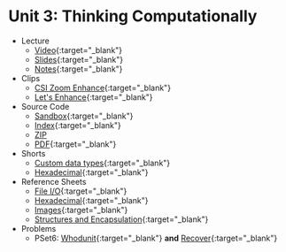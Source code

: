 # Unit 3: Thinking Computationally

* Lecture
  * [Video](https://video.cs50.net/2018/fall/lectures/3/){:target="_blank"}
  * [Slides](https://cdn.cs50.net/2018/fall/lectures/3/lecture3.pdf){:target="_blank"}
  * [Notes](notes){:target="_blank"}
* Clips
  * [CSI Zoom Enhance](https://www.youtube.com/watch?v=i3gv2zOmJiA){:target="_blank"}
  * [Let's Enhance](https://www.youtube.com/watch?v=17MctJPzR8w){:target="_blank"}
* Source Code
  * [Sandbox](https://sandbox.cs50.io/13f78b0a-70db-4dc3-90f5-87164e38d431){:target="_blank"}
  * [Index](https://cdn.cs50.net/2018/fall/lectures/3/src3/){:target="_blank"}
  * [ZIP](https://cdn.cs50.net/2018/fall/lectures/3/src3.zip)
  * [PDF](https://cdn.cs50.net/2018/fall/lectures/3/src3.pdf){:target="_blank"}
* Shorts
  * [Custom data types](https://www.youtube.com/watch?v=crxfzK3Oc9M){:target="_blank"}
  * [Hexadecimal](https://www.youtube.com/watch?v=8okwMK6htKE){:target="_blank"}
* Reference Sheets
  * [File I/O](https://ap.cs50.school/assets/pdfs/file_io.pdf){:target="_blank"}
  * [Hexadecimal](https://ap.cs50.school/assets/pdfs/hexadecimal.pdf){:target="_blank"}
  * [Images](https://ap.cs50.school/assets/pdfs/images.pdf){:target="_blank"}
  * [Structures and Encapsulation](https://ap.cs50.school/assets/pdfs/structures_and_encapsulation.pdf){:target="_blank"}
* Problems
  * PSet6: [Whodunit](https://docs.cs50.net/2019/ap/problems/whodunit/whodunit.html){:target="_blank"} **and** [Recover](https://docs.cs50.net/2019/ap/problems/recover/recover.html){:target="_blank"}



<!--- 
  * [Pointer Fun with Binky](https://www.youtube.com/watch?v=_d0jFalGxnQ)
  * [Call Stacks](https://www.youtube.com/watch?v=aCPkszeKRa4)
  * [Dynamic Memory Allocation](https://www.youtube.com/watch?v=xa4ugmMDhiE)
  * [File Pointers](https://www.youtube.com/watch?v=-BNy3eEBGt0)
  * [Pointers](https://www.youtube.com/watch?v=8VAhORT0ZW8)
  * [Recursion](https://www.youtube.com/watch?v=nrXIMgInokU)
  * [Bugs and Debugging](https://ap.cs50.school/assets/pdfs/bugs_and_debugging.pdf)
  * [Fifteen](https://docs.cs50.net/2019/ap/problems/fifteen/fifteen.html)
  * [Resize (less comfy)](https://docs.cs50.net/2019/ap/problems/resize/less/resize.html) or [Resize (more comfy)](https://docs.cs50.net/2019/ap/problems/resize/more/resize.html)
--->
